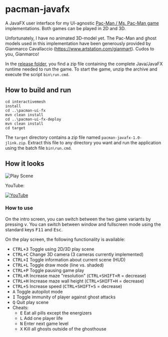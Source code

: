 # pacman-javafx

A JavaFX user interface for my UI-agnostic [Pac-Man / Ms. Pac-Man game](https://github.com/armin-reichert/pacman-basic) implementations. Both games can be played in 2D and 3D.

Unfortunately, I have no animated 3D-model yet. The Pac-Man and ghost models used in this implementation have been generously provided by Gianmarco Cavallaccio (https://www.artstation.com/gianmart). Cudos to you, Gianmarco! 

In the [release folder](https://github.com/armin-reichert/pacman-javafx/releases), you find a zip file containing the complete Java/JavaFX runtime needed to run the game. To start the game, unzip the archive and execute the script `bin\run.cmd`.

## How to build and run
```
cd interactivemesh
install
cd ..\pacman-ui-fx
mvn clean install
cd ..\pacman-ui-fx-deploy
mvn clean install
cd target
```

The `target` directory contains a zip file named `pacman-javafx-1.0-jlink.zip`. Extract this file to any directory you want and run the application using the batch file `bin\run.cmd`.  

## How it looks

![Play Scene](https://github.com/armin-reichert/pacman-javafx/blob/main/pacman-ui-fx/doc/playscene3D.png)

YouTube:

[![YouTube](https://github.com/armin-reichert/pacman-javafx/blob/main/pacman-ui-fx/doc/thumbnail.jpg)](https://youtu.be/t529vDUtCT0)

### How to use

On the intro screen, you can switch between the two game variants by pressing <kbd>v</kbd>. You can switch between window and fullscreen mode using the standard keys <kbd>F11</kbd> and <kbd>Esc</kbd>.

On the play screen, the following functionality is available:
- <kbd>CTRL+3</kbd> Toggle using 2D/3D play scene
- <kbd>CTRL+C</kbd> Change 3D camera (3 cameras currently implemented)
- <kbd>CTRL+I</kbd> Toggle information about current scene (HUD)
- <kbd>CTRL+L</kbd> Toggle draw mode (line vs. shaded)
- <kbd>CTRL+P</kbd> Toggle pausing game play
- <kbd>CTRL+R</kbd> Increase maze "resolution" (<kbd>CTRL+SHIFT+R</kbd> = decrease)
- <kbd>CTRL+H</kbd> Increase maze wall height (<kbd>CTRL+SHIFT+H</kbd> = decrease)
- <kbd>CTRL+S</kbd> Increase speed (<kbd>CTRL+SHIFT+S</kbd> = decrease)
- <kbd>A</kbd> Toggle autopilot mode
- <kbd>I</kbd> Toggle immunity of player against ghost attacks
- <kbd>Q</kbd> Quit play scene
- Cheats:
  - <kbd>E</kbd> Eat all pills except the energizers
  - <kbd>L</kbd> Add one player life
  - <kbd>N</kbd> Enter next game level
  - <kbd>X</kbd> Kill all ghosts outside of the ghosthouse 
